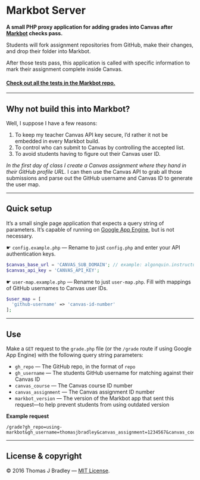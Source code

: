 # Markbot Server

**A small PHP proxy application for adding grades into Canvas after [Markbot](https://github.com/thomasjbradley/markbot) checks pass.**

Students will fork assignment repositories from GitHub, make their changes, and drop their folder into Markbot.

After those tests pass, this application is called with specific information to mark their assignment complete inside Canvas.

#### [Check out all the tests in the Markbot repo.](https://github.com/thomasjbradley/markbot)

---

## Why not build this into Markbot?

Well, I suppose I have a few reasons:

1. To keep my teacher Canvas API key secure, I’d rather it not be embedded in every Markbot build.
2. To control who can submit to Canvas by controlling the accepted list.
3. To avoid students having to figure out their Canvas user ID.

*In the first day of class I create a Canvas assignment where they hand in their GitHub profile URL.* I can then use the Canvas API to grab all those submissions and parse out the GitHub username and Canvas ID to generate the user map.

---

## Quick setup

It’s a small single page application that expects a query string of parameters. It’s capable of running on [Google App Engine](https://cloud.google.com/appengine/), but is not necessary.

☛ `config.example.php` — Rename to just `config.php` and enter your API authentication keys.

```php
$canvas_base_url = 'CANVAS_SUB_DOMAIN'; // example: algonquin.instructure.com
$canvas_api_key = 'CANVAS_API_KEY';
```

☛ `user-map.example.php` — Rename to just `user-map.php`. Fill with mappings of GitHub usernames to Canvas user IDs.

```php
$user_map = [
  'github-username' => 'canvas-id-number'
];
```

---

## Use

Make a `GET` request to the `grade.php` file (or the `/grade` route if using Google App Engine) with the following query string parameters:

- `gh_repo` — The GitHub repo, in the format of `repo`
- `gh_username` — The students GitHub username for matching against their Canvas ID
- `canvas_course` — The Canvas course ID number
- `canvas_assignment` — The Canvas assignment ID number
- `markbot_version` — The version of the Markbot app that sent this request—to help prevent students from using outdated version

**Example request**

```
/grade?gh_repo=using-markbot&gh_username=thomasjbradley&canvas_assignment=1234567&canvas_course=123456&markbot_version=2.6.1
```

---

## License & copyright

© 2016 Thomas J Bradley — [MIT License](LICENSE).
